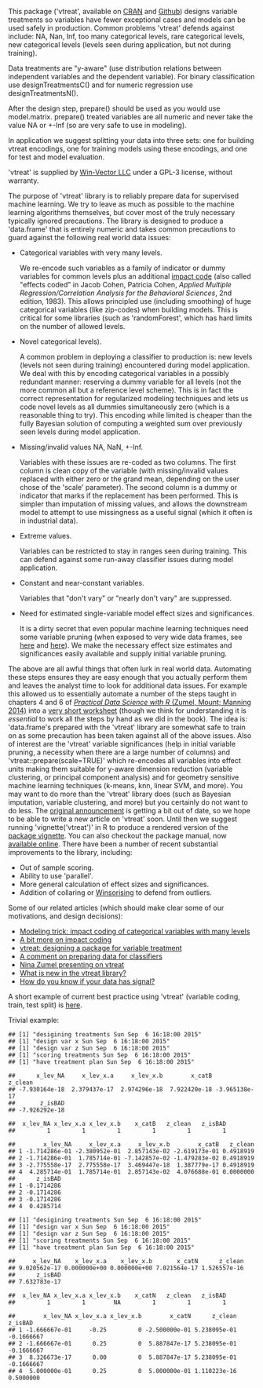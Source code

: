 <!-- README.md is generated from README.Rmd. Please edit that file -->
This package ('vtreat', available on [CRAN](https://cran.r-project.org/web/packages/vtreat/index.html) and [Github](https://github.com/WinVector/vtreat)) designs variable treatments so variables have fewer exceptional cases and models can be used safely in production. Common problems 'vtreat' defends against include: NA, Nan, Inf, too many categorical levels, rare categorical levels, new categorical levels (levels seen during application, but not during training).

Data treatments are "y-aware" (use distribution relations between independent variables and the dependent variable). For binary classification use designTreatmentsC() and for numeric regression use designTreatmentsN().

After the design step, prepare() should be used as you would use model.matrix. prepare() treated variables are all numeric and never take the value NA or +-Inf (so are very safe to use in modeling).

In application we suggest splitting your data into three sets: one for building vtreat encodings, one for training models using these encodings, and one for test and model evaluation.

'vtreat' is supplied by [Win-Vector LLC](http://www.win-vector.com) under a GPL-3 license, without warranty.

The purpose of 'vtreat' library is to reliably prepare data for supervised machine learning. We try to leave as much as possible to the machine learning algorithms themselves, but cover most of the truly necessary typically ignored precautions. The library is designed to produce a 'data.frame' that is entirely numeric and takes common precautions to guard against the following real world data issues:

-   Categorical variables with very many levels.

    We re-encode such variables as a family of indicator or dummy variables for common levels plus an additional [impact code](http://www.win-vector.com/blog/2012/07/modeling-trick-impact-coding-of-categorical-variables-with-many-levels/) (also called "effects coded" in Jacob Cohen, Patricia Cohen, *Applied Multiple Regression/Correlation Analysis for the Behavioral Sciences*, 2nd edition, 1983). This allows principled use (including smoothing) of huge categorical variables (like zip-codes) when building models. This is critical for some libraries (such as 'randomForest', which has hard limits on the number of allowed levels.

-   Novel categorical levels).

    A common problem in deploying a classifier to production is: new levels (levels not seen during training) encountered during model application. We deal with this by encoding categorical variables in a possibly redundant manner: reserving a dummy variable for all levels (not the more common all but a reference level scheme). This is in fact the correct representation for regularized modeling techniques and lets us code novel levels as all dummies simultaneously zero (which is a reasonable thing to try). This encoding while limited is cheaper than the fully Bayesian solution of computing a weighted sum over previously seen levels during model application.

-   Missing/invalid values NA, NaN, +-Inf.

    Variables with these issues are re-coded as two columns. The first column is clean copy of the variable (with missing/invalid values replaced with either zero or the grand mean, depending on the user chose of the 'scale' parameter). The second column is a dummy or indicator that marks if the replacement has been performed. This is simpler than imputation of missing values, and allows the downstream model to attempt to use missingness as a useful signal (which it often is in industrial data).

-   Extreme values.

    Variables can be restricted to stay in ranges seen during training. This can defend against some run-away classifier issues during model application.

-   Constant and near-constant variables.

    Variables that "don't vary" or "nearly don't vary" are suppressed.

-   Need for estimated single-variable model effect sizes and significances.

    It is a dirty secret that even popular machine learning techniques need some variable pruning (when exposed to very wide data frames, see [here](http://www.win-vector.com/blog/2014/02/bad-bayes-an-example-of-why-you-need-hold-out-testing/) and [here](https://www.youtube.com/watch?v=X_Rn3EOEjGE)). We make the necessary effect size estimates and significances easily available and supply initial variable pruning.

The above are all awful things that often lurk in real world data. Automating these steps ensures they are easy enough that you actually perform them and leaves the analyst time to look for additional data issues. For example this allowed us to essentially automate a number of the steps taught in chapters 4 and 6 of [*Practical Data Science with R* (Zumel, Mount; Manning 2014)](http://practicaldatascience.com/) into a [very short worksheet](http://winvector.github.io/KDD2009/KDD2009RF.html) (though we think for understanding it is *essential* to work all the steps by hand as we did in the book). The idea is: 'data.frame's prepared with the 'vtreat' library are somewhat safe to train on as some precaution has been taken against all of the above issues. Also of interest are the 'vtreat' variable significances (help in initial variable pruning, a necessity when there are a large number of columns) and 'vtreat::prepare(scale=TRUE)' which re-encodes all variables into effect units making them suitable for y-aware dimension reduction (variable clustering, or principal component analysis) and for geometry sensitive machine learning techniques (k-means, knn, linear SVM, and more). You may want to do more than the 'vtreat' library does (such as Bayesian imputation, variable clustering, and more) but you certainly do not want to do less. The [original announcement](http://www.win-vector.com/blog/2014/08/vtreat-designing-a-package-for-variable-treatment/) is getting a bit out of date, so we hope to be able to write a new article on 'vtreat' soon. Until then we suggest running 'vignette('vtreat')' in R to produce a rendered version of the [package vignette](https://cran.r-project.org/web/packages/vtreat/vignettes/vtreat.html). You can also checkout the package manual, now [available online](https://cran.r-project.org/web/packages/vtreat/vtreat.pdf). There have been a number of recent substantial improvements to the library, including:

-   Out of sample scoring.
-   Ability to use 'parallel'.
-   More general calculation of effect sizes and significances.
-   Addition of collaring or [Winsorising](https://en.wikipedia.org/wiki/Winsorising) to defend from outliers.

Some of our related articles (which should make clear some of our motivations, and design decisions):

-   [Modeling trick: impact coding of categorical variables with many levels](http://www.win-vector.com/blog/2012/07/modeling-trick-impact-coding-of-categorical-variables-with-many-levels/)
-   [A bit more on impact coding](http://www.win-vector.com/blog/2012/08/a-bit-more-on-impact-coding/)
-   [vtreat: designing a package for variable treatment](http://www.win-vector.com/blog/2014/08/vtreat-designing-a-package-for-variable-treatment/)
-   [A comment on preparing data for classifiers](http://www.win-vector.com/blog/2014/12/a-comment-on-preparing-data-for-classifiers/)
-   [Nina Zumel presenting on vtreat](http://www.slideshare.net/ChesterChen/vtreat)
-   [What is new in the vtreat library?](http://www.win-vector.com/blog/2015/05/what-is-new-in-the-vtreat-library/)
-   [How do you know if your data has signal?](http://www.win-vector.com/blog/2015/08/how-do-you-know-if-your-data-has-signal/)

A short example of current best practice using 'vtreat' (variable coding, train, test split) is [here](http://winvector.github.io/KDD2009/KDD2009RF.html).

Trivial example:

    ## [1] "desigining treatments Sun Sep  6 16:18:00 2015"
    ## [1] "design var x Sun Sep  6 16:18:00 2015"
    ## [1] "design var z Sun Sep  6 16:18:00 2015"
    ## [1] "scoring treatments Sun Sep  6 16:18:00 2015"
    ## [1] "have treatment plan Sun Sep  6 16:18:00 2015"

    ##      x_lev_NA     x_lev_x.a     x_lev_x.b        x_catB       z_clean 
    ## -7.930164e-18  2.379437e-17  2.974296e-18  7.922420e-18 -3.965138e-17 
    ##       z_isBAD 
    ## -7.926292e-18

    ##  x_lev_NA x_lev_x.a x_lev_x.b    x_catB   z_clean   z_isBAD 
    ##         1         1         1         1         1         1

    ##        x_lev_NA     x_lev_x.a     x_lev_x.b        x_catB   z_clean
    ## 1 -1.714286e-01 -2.380952e-01  2.857143e-02 -2.619173e-01 0.4918919
    ## 2 -1.714286e-01  1.785714e-01 -7.142857e-02 -1.479283e-02 0.4918919
    ## 3 -2.775558e-17  2.775558e-17  3.469447e-18  1.387779e-17 0.4918919
    ## 4  4.285714e-01  1.785714e-01  2.857143e-02  4.076688e-01 0.0000000
    ##      z_isBAD
    ## 1 -0.1714286
    ## 2 -0.1714286
    ## 3 -0.1714286
    ## 4  0.4285714

    ## [1] "desigining treatments Sun Sep  6 16:18:00 2015"
    ## [1] "design var x Sun Sep  6 16:18:00 2015"
    ## [1] "design var z Sun Sep  6 16:18:00 2015"
    ## [1] "scoring treatments Sun Sep  6 16:18:00 2015"
    ## [1] "have treatment plan Sun Sep  6 16:18:00 2015"

    ##     x_lev_NA    x_lev_x.a    x_lev_x.b       x_catN      z_clean 
    ## 9.020562e-17 0.000000e+00 0.000000e+00 7.021564e-17 1.526557e-16 
    ##      z_isBAD 
    ## 7.632783e-17

    ##  x_lev_NA x_lev_x.a x_lev_x.b    x_catN   z_clean   z_isBAD 
    ##         1         1        NA         1         1         1

    ##        x_lev_NA x_lev_x.a x_lev_x.b        x_catN      z_clean    z_isBAD
    ## 1 -1.666667e-01     -0.25         0 -2.500000e-01 5.238095e-01 -0.1666667
    ## 2 -1.666667e-01      0.25         0  5.887847e-17 5.238095e-01 -0.1666667
    ## 3  8.326673e-17      0.00         0  5.887847e-17 5.238095e-01 -0.1666667
    ## 4  5.000000e-01      0.25         0  5.000000e-01 1.110223e-16  0.5000000
